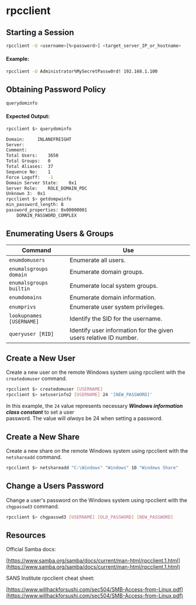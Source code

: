 # rpcclient

## **Starting a Session**

```bash
rpcclient -U <username>[%<password>] <target_server_IP_or_hostname>
```

#### Example:

```bash
rpcclient -U Administrator%MySecretPassw0rd! 192.168.1.100
```

## **Obtaining Password Policy**

```bash
querydominfo
```

#### Expected Output:

```bash
rpcclient $> querydominfo

Domain:		INLANEFREIGHT
Server:		
Comment:	
Total Users:	3650
Total Groups:	0
Total Aliases:	37
Sequence No:	1
Force Logoff:	-1
Domain Server State:	0x1
Server Role:	ROLE_DOMAIN_PDC
Unknown 3:	0x1
rpcclient $> getdompwinfo
min_password_length: 8
password_properties: 0x00000001
	DOMAIN_PASSWORD_COMPLEX
```

## Enumerating Users & Groups

| Command                  | Use                                                               |
| ------------------------ | ----------------------------------------------------------------- |
| `enumdomusers`           | Enumerate all users.                                              |
| `enumalsgroups domain`   | Enumerate domain groups.                                          |
| `enumalsgroups builtin`  | Enumerate local system groups.                                    |
| `enumdomains`            | Enumerate domain information.                                     |
| `enumprivs`              | Enumerate user system privileges.                                 |
| `lookupnames [USERNAME]` | Identify the SID for the username.                                |
| `queryuser [RID]`        | Identify user information for the given users relative ID number. |

## Create a New User

Create a new user on the remote Windows system using rpcclient with the `createdomuser` command.

```bash
rpcclient $> createdomuser [USERNAME]
rpcclient $> setuserinfo2 [USERNAME] 24 '[NEW_PASSWORD]'
```

In this example, the `24` value represents necessary _**Windows information class constant**_ to set a user\
password. The value will _always_ be 24 when setting a password.

## Create a New Share

Create a new share on the remote Windows system using rpcclient with the `netshareadd` command.

```bash
rpcclient $> netshareadd "C:\Windows" "Windows" 10 "Windows Share"
```

## Change a Users Password

Change a user's password on the Windows system using rpcclient with the `chgpasswd3` command.

```bash
rpcclient $> chgpasswd3 [USERNAME] [OLD_PASSWORD] [NEW_PASSWORD]
```

## Resources

Official Samba docs:

[https://www.samba.org/samba/docs/current/man-html/rpcclient.1.html](https://www.samba.org/samba/docs/current/man-html/rpcclient.1.html)

SANS Institute rpcclient cheat sheet:

[https://www.willhackforsushi.com/sec504/SMB-Access-from-Linux.pdf](https://www.willhackforsushi.com/sec504/SMB-Access-from-Linux.pdf)
